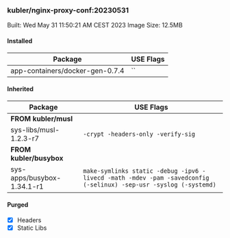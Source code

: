 ### kubler/nginx-proxy-conf:20230531

Built: Wed May 31 11:50:21 AM CEST 2023
Image Size: 12.5MB

#### Installed
Package | USE Flags
--------|----------
app-containers/docker-gen-0.7.4 | ``
#### Inherited
Package | USE Flags
--------|----------
**FROM kubler/musl** |
sys-libs/musl-1.2.3-r7 | `-crypt -headers-only -verify-sig`
**FROM kubler/busybox** |
sys-apps/busybox-1.34.1-r1 | `make-symlinks static -debug -ipv6 -livecd -math -mdev -pam -savedconfig (-selinux) -sep-usr -syslog (-systemd)`
#### Purged
- [x] Headers
- [x] Static Libs

